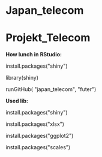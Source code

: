 # Japan_telecom
# Projekt_Telecom

<b>How lunch in RStudio:</b>

install.packages("shiny")

library(shiny)

runGitHub( "japan_telecom", "futer")

<b>Used lib:</b>

install.packages("shiny")

install.packages("xlsx")

install.packages("ggplot2")

install.packages("scales")
